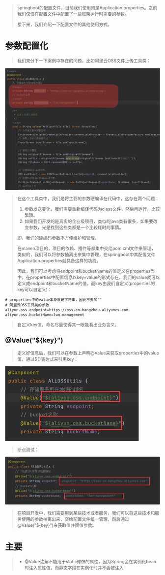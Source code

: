> springboot的配置文件，目前我们使用的是Application.properties。之前我们仅仅在配置文件中配置了一些框架运行时需要的参数。
>
> 接下来，我们介绍一下配置文件的其他使用方式。



# 参数配置化

> 我们来分下一下案例中存在的问题，比如阿里云OSS文件上传工具类：

![image-20240506202903956](assets/image-20240506202903956.png)

> 在这个工具类中，我们是将主要的参数硬编译在代码中，这存在两个问题：
>
> 1. 参数发送变化，我们需要重新编译代码为class文件，然后再运行，比较繁琐。
> 2. 如果我们开发的是真实的企业级项目，类似的java类有很多，如果要改变参数，光是找到这些类都是一个比较耗时的事情。
>
> 即，我们的硬编码参数不方便维护和管理。
>
> 在maven项目的，项目的依赖、插件等都集中交给pom.xml文件来管理，类似的，我们可以将参数抽离出来集中管理，在springboot中其配置文件Application.properties就具备这样的功能。
>
> 因此，我们可以考虑将endpoint和bucketName的值定义在properties当中，在properties中配置信息以key=value的形式存在，我们的value就可以定义成endpoint和bucketName的值，而key由我们自定义(properties的key可以自定义)：

```properties
# properties中的value本身就是字符串，因此不要加""
# 阿里云OSS工具类的参数
aliyun.oss.endpoint=https://oss-cn-hangzhou.aliyuncs.com
aliyun.oss.bucketName=lwn-management
```

> 自定义key值，命名尽量使得其一眼能看出业务含义。



## @Value("${key}")

> 定义好信息后，我们可以在参数上声明@Value来获取properties中的value值，通过${}表达式来引用key：

![image-20240506204227498](assets/image-20240506204227498.png)

> 断点测试：

![image-20240506204801378](assets/image-20240506204801378.png)

> 在项目开发中，我们需要用到某些技术或者服务，我们可以将这些技术和服务使用的参数抽离出来，交给配置文件统一管理，然后通过@Value("${key}")来获取值并赋值参数。



# 主要

> - @Value注解不能用于static修饰的属性，因为Spring会在实例化bean时注入属性值，而静态字段在实例化时并不会被注入